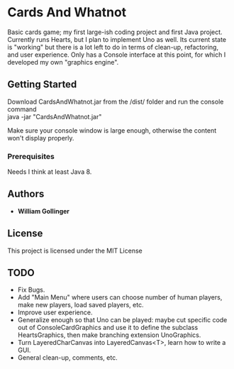 # Cards And Whatnot

Basic cards game; my first large-ish coding project and first Java project.  Currently runs Hearts, but I plan to implement Uno as well.  Its current state is "working" but there is a lot left to do in terms of clean-up, refactoring, and user experience.  Only has a Console interface at this point, for which I developed my own "graphics engine".

## Getting Started

Download CardsAndWhatnot.jar from the /dist/ folder and run the console command  
java -jar "CardsAndWhatnot.jar" 

Make sure your console window is large enough, otherwise the content won't display properly.

### Prerequisites

Needs I think at least Java 8.

## Authors

* **William Gollinger** 

## License

This project is licensed under the MIT License

## TODO

* Fix Bugs.
* Add "Main Menu" where users can choose number of human players, make new players, load saved players, etc.
* Improve user experience.
* Generalize enough so that Uno can be played: maybe cut specific code out of ConsoleCardGraphics and use it to define the subclass HeartsGraphics, then make branching extension UnoGraphics.
* Turn LayeredCharCanvas into LayeredCanvas\<T\>, learn how to write a GUI.
* General clean-up, comments, etc. 